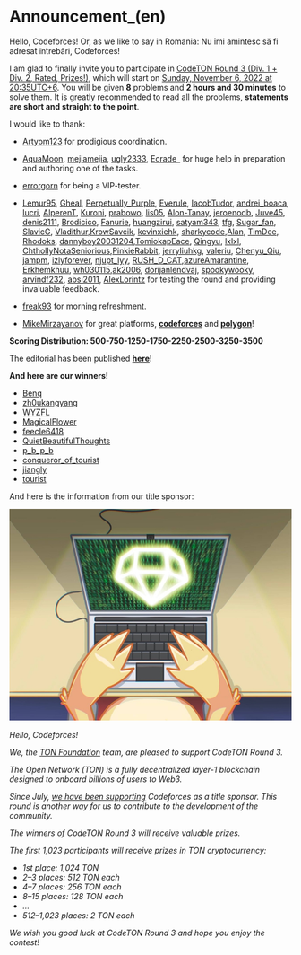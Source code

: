# Announcement_(en)

Hello, Codeforces! Or, as we like to say in Romania: Nu îmi amintesc să fi adresat întrebări, Codeforces!

I am glad to finally invite you to participate in [CodeTON Round 3 (Div. 1 + Div. 2, Rated, Prizes!)](https://codeforces.com/contest/1750), which will start on [Sunday, November 6, 2022 at 20:35UTC+6](https://codeforces.com/https://www.timeanddate.com/worldclock/fixedtime.html?day=6&month=11&year=2022&hour=17&min=35&sec=0&p1=166). You will be given **8** problems and **2 hours and 30 minutes** to solve them. It is greatly recommended to read all the problems, **statements are short and straight to the point**.

I would like to thank:

 * [Artyom123](https://codeforces.com/profile/Artyom123 "Grandmaster Artyom123") for prodigious coordination.

 * [AquaMoon](https://codeforces.com/profile/AquaMoon "International Master AquaMoon"), [mejiamejia](https://codeforces.com/profile/mejiamejia "Expert mejiamejia"), [ugly2333](https://codeforces.com/profile/ugly2333 "Legendary Grandmaster ugly2333"), [Ecrade_](https://codeforces.com/profile/Ecrade_ "Grandmaster Ecrade_") for huge help in preparation and authoring one of the tasks.

 * [errorgorn](https://codeforces.com/profile/errorgorn "International Grandmaster errorgorn") for being a VIP-tester.

 * [Lemur95](https://codeforces.com/profile/Lemur95 "Master Lemur95"), [Gheal](https://codeforces.com/profile/Gheal "Master Gheal"), [Perpetually_Purple](https://codeforces.com/profile/Perpetually_Purple "Master Perpetually_Purple"), [Everule](https://codeforces.com/profile/Everule "Grandmaster Everule"), [IacobTudor](https://codeforces.com/profile/IacobTudor "Expert IacobTudor"), [andrei_boaca](https://codeforces.com/profile/andrei_boaca "Master andrei_boaca"), [lucri](https://codeforces.com/profile/lucri "Candidate Master lucri"), [AlperenT](https://codeforces.com/profile/AlperenT "Master AlperenT"), [Kuroni](https://codeforces.com/profile/Kuroni "International Grandmaster Kuroni"), [prabowo](https://codeforces.com/profile/prabowo "Grandmaster prabowo"), [lis05](https://codeforces.com/profile/lis05 "Master lis05"), [Alon-Tanay](https://codeforces.com/profile/Alon-Tanay "Grandmaster Alon-Tanay"), [jeroenodb](https://codeforces.com/profile/jeroenodb "International Grandmaster jeroenodb"), [Juve45](https://codeforces.com/profile/Juve45 "Grandmaster Juve45"), [denis2111](https://codeforces.com/profile/denis2111 "Master denis2111"), [Brodicico](https://codeforces.com/profile/Brodicico "Expert Brodicico"), [Fanurie](https://codeforces.com/profile/Fanurie "Candidate Master Fanurie"), [huangzirui](https://codeforces.com/profile/huangzirui "International Grandmaster huangzirui"), [satyam343](https://codeforces.com/profile/satyam343 "Master satyam343"), [tfg](https://codeforces.com/profile/tfg "Grandmaster tfg"), [Sugar_fan](https://codeforces.com/profile/Sugar_fan "Legendary Grandmaster Sugar_fan"), [SlavicG](https://codeforces.com/profile/SlavicG "Candidate Master SlavicG"), [Vladithur](https://codeforces.com/profile/Vladithur "Master Vladithur"),[KrowSavcik](https://codeforces.com/profile/KrowSavcik "Master KrowSavcik"), [kevinxiehk](https://codeforces.com/profile/kevinxiehk "Grandmaster kevinxiehk"), [sharkycode](https://codeforces.com/profile/sharkycode "Specialist sharkycode"),[Alan](https://codeforces.com/profile/Alan "Specialist Alan"), [TimDee](https://codeforces.com/profile/TimDee "Candidate Master TimDee"), [Rhodoks](https://codeforces.com/profile/Rhodoks "Grandmaster Rhodoks"), [dannyboy20031204](https://codeforces.com/profile/dannyboy20031204 "Master dannyboy20031204"),[TomiokapEace](https://codeforces.com/profile/TomiokapEace "Expert TomiokapEace"), [Qingyu](https://codeforces.com/profile/Qingyu "Grandmaster Qingyu"), [lxlxl](https://codeforces.com/profile/lxlxl "Grandmaster lxlxl"), [ChthollyNotaSeniorious](https://codeforces.com/profile/ChthollyNotaSeniorious "Master ChthollyNotaSeniorious"),[PinkieRabbit](https://codeforces.com/profile/PinkieRabbit "International Grandmaster PinkieRabbit"), [jerryliuhkg](https://codeforces.com/profile/jerryliuhkg "Expert jerryliuhkg"), [valeriu](https://codeforces.com/profile/valeriu "Master valeriu"), [Chenyu_Qiu](https://codeforces.com/profile/Chenyu_Qiu "International Grandmaster Chenyu_Qiu"), [jampm](https://codeforces.com/profile/jampm "Specialist jampm"), [izlyforever](https://codeforces.com/profile/izlyforever "Expert izlyforever"), [njupt_lyy](https://codeforces.com/profile/njupt_lyy "Master njupt_lyy"), [RUSH_D_CAT](https://codeforces.com/profile/RUSH_D_CAT "Grandmaster RUSH_D_CAT"),[azureAmarantine](https://codeforces.com/profile/azureAmarantine "Unrated, azureAmarantine"), [Erkhemkhuu](https://codeforces.com/profile/Erkhemkhuu "Expert Erkhemkhuu"), [wh030115](https://codeforces.com/profile/wh030115 "Specialist wh030115"),[ak2006](https://codeforces.com/profile/ak2006 "Specialist ak2006"), [dorijanlendvaj](https://codeforces.com/profile/dorijanlendvaj "International Grandmaster dorijanlendvaj"), [spookywooky](https://codeforces.com/profile/spookywooky "Specialist spookywooky"), [arvindf232](https://codeforces.com/profile/arvindf232 "International Grandmaster arvindf232"), [absi2011](https://codeforces.com/profile/absi2011 "Pupil absi2011"), [AlexLorintz](https://codeforces.com/profile/AlexLorintz "Expert AlexLorintz") for testing the round and providing invaluable feedback.

 * [freak93](https://codeforces.com/profile/freak93 "International Grandmaster freak93") for morning refreshment.

 * [MikeMirzayanov](https://codeforces.com/profile/MikeMirzayanov "Headquarters, MikeMirzayanov") for great platforms, [**codeforces**](https://codeforces.com/) and [**polygon**](https://polygon.codeforces.com/)!

**Scoring Distribution: 500-750-1250-1750-2250-2500-3250-3500**

The editorial has been published [**here**](Tutorial_(en).md)!

**And here are our winners!**

 * [Benq](https://codeforces.com/profile/Benq "Legendary Grandmaster Benq")
* [zh0ukangyang](https://codeforces.com/profile/zh0ukangyang "Legendary Grandmaster zh0ukangyang")
* [WYZFL](https://codeforces.com/profile/WYZFL "Legendary Grandmaster WYZFL")
* [MagicalFlower](https://codeforces.com/profile/MagicalFlower "International Grandmaster MagicalFlower")
* [feecIe6418](https://codeforces.com/profile/feecIe6418 "International Grandmaster feecIe6418")
* [QuietBeautifulThoughts](https://codeforces.com/profile/QuietBeautifulThoughts "Legendary Grandmaster QuietBeautifulThoughts")
* [p_b_p_b](https://codeforces.com/profile/p_b_p_b "International Grandmaster p_b_p_b")
* [conqueror_of_tourist](https://codeforces.com/profile/conqueror_of_tourist "International Grandmaster conqueror_of_tourist")
* [jiangly](https://codeforces.com/profile/jiangly "Legendary Grandmaster jiangly")
* [tourist](https://codeforces.com/profile/tourist "Legendary Grandmaster tourist")

And here is the information from our title sponsor:

![](images/a75e0ea4f0b46ff72c147ef16366bd687eb1ef99.jpg)

*Hello, Codeforces!*

*We, the [TON Foundation](https://codeforces.com/https://ton.org/) team, are pleased to support CodeTON Round 3.*

*The Open Network (TON) is a fully decentralized layer-1 blockchain designed to onboard billions of users to Web3.*

*Since July, [we have been supporting](https://codeforces.com/blog/entry/104544) Codeforces as a title sponsor. This round is another way for us to contribute to the development of the community.*

*The winners of CodeTON Round 3 will receive valuable prizes.*

*The first 1,023 participants will receive prizes in TON cryptocurrency:*

 * *1st place: 1,024 TON*
* *2–3 places: 512 TON each*
* *4–7 places: 256 TON each*
* *8–15 places: 128 TON each*
* *…*
* *512–1,023 places: 2 TON each*

*We wish you good luck at CodeTON Round 3 and hope you enjoy the contest!*

